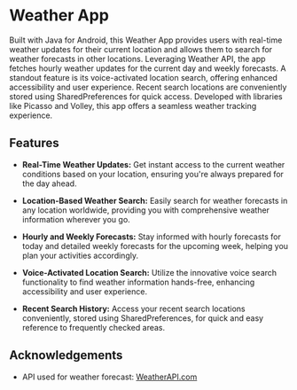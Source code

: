 # Weather App

Built with Java for Android, this Weather App provides users with real-time weather updates for their current location and allows them to search for weather forecasts in other locations. Leveraging Weather API, the app fetches hourly weather updates for the current day and weekly forecasts. A standout feature is its voice-activated location search, offering enhanced accessibility and user experience. Recent search locations are conveniently stored using SharedPreferences for quick access. Developed with libraries like Picasso and Volley, this app offers a seamless weather tracking experience.


## Features

- **Real-Time Weather Updates:** Get instant access to the current weather conditions based on your location, ensuring you're always prepared for the day ahead.

- **Location-Based Weather Search:** Easily search for weather forecasts in any location worldwide, providing you with comprehensive weather information wherever you go.

- **Hourly and Weekly Forecasts:** Stay informed with hourly forecasts for today and detailed weekly forecasts for the upcoming week, helping you plan your activities accordingly.

- **Voice-Activated Location Search:** Utilize the innovative voice search functionality to find weather information hands-free, enhancing accessibility and user experience.

- **Recent Search History:** Access your recent search locations conveniently, stored using SharedPreferences, for quick and easy reference to frequently checked areas.


## Acknowledgements

 - API used for weather forecast: [WeatherAPI.com](https://www.weatherapi.com/)
